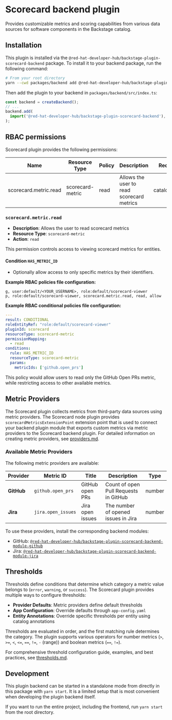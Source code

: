 # Scorecard backend plugin

Provides customizable metrics and scoring capabilities from various data sources for software components in the Backstage catalog.

## Installation

This plugin is installed via the `@red-hat-developer-hub/backstage-plugin-scorecard-backend` package. To install it to your backend package, run the following command:

```bash
# From your root directory
yarn --cwd packages/backend add @red-hat-developer-hub/backstage-plugin-scorecard-backend
```

Then add the plugin to your backend in `packages/backend/src/index.ts`:

```ts
const backend = createBackend();
// ...
backend.add(
  import('@red-hat-developer-hub/backstage-plugin-scorecard-backend'),
);
```

## RBAC permissions

Scorecard plugin provides the following permissions:

| Name                  | Resource Type    | Policy | Description                               | Requirements        |
| --------------------- | ---------------- | ------ | ----------------------------------------- | ------------------- |
| scorecard.metric.read | scorecard-metric | read   | Allows the user to read scorecard metrics | catalog.entity.read |

### `scorecard.metric.read`

- **Description**: Allows the user to read scorecard metrics
- **Resource Type**: `scorecard-metric`
- **Action**: `read`

This permission controls access to viewing scorecard metrics for entities.

#### Condition `HAS_METRIC_ID`

- Optionally allow access to only specific metrics by their identifiers.

**Example RBAC policies file configuration:**

```csv rbac-policy.csv
g, user:default/<YOUR_USERNAME>, role:default/scorecard-viewer
p, role:default/scorecard-viewer, scorecard.metric.read, read, allow
```

**Example RBAC conditional policies file configuration:**

```YAML rbac-conditions.yaml
---
result: CONDITIONAL
roleEntityRef: "role:default/scorecard-viewer"
pluginId: scorecard
resourceType: scorecard-metric
permissionMapping:
  - read
conditions:
  rule: HAS_METRIC_ID
  resourceType: scorecard-metric
  params:
    metricIds: ['github.open_prs']
```

This policy would allow users to read only the GitHub Open PRs metric, while restricting access to other available metrics.

## Metric Providers

The Scorecard plugin collects metrics from third-party data sources using metric providers. The Scorecard node plugin provides `scorecardMetricsExtensionPoint` extension point that is used to connect your backend plugin module that exports custom metrics via metric providers to the Scorecard backend plugin. For detailed information on creating metric providers, see [providers.md](./docs/providers.md).

### Available Metric Providers

The following metric providers are available:

| Provider   | Metric ID          | Title            | Description                           | Type   |
| ---------- | ------------------ | ---------------- | ------------------------------------- | ------ |
| **GitHub** | `github.open_prs`  | GitHub open PRs  | Count of open Pull Requests in GitHub | number |
| **Jira**   | `jira.open_issues` | Jira open issues | The number of opened issues in Jira   | number |

To use these providers, install the corresponding backend modules:

- GitHub: [`@red-hat-developer-hub/backstage-plugin-scorecard-backend-module-github`](../scorecard-backend-module-github/README.md)
- Jira: [`@red-hat-developer-hub/backstage-plugin-scorecard-backend-module-jira`](../scorecard-backend-module-jira/README.md)

## Thresholds

Thresholds define conditions that determine which category a metric value belongs to (`error`, `warning`, or `success`). The Scorecard plugin provides multiple ways to configure thresholds:

- **Provider Defaults**: Metric providers define default thresholds
- **App Configuration**: Override defaults through `app-config.yaml`
- **Entity Annotations**: Override specific thresholds per entity using catalog annotations

Thresholds are evaluated in order, and the first matching rule determines the category. The plugin supports various operators for number metrics (`>`, `>=`, `<`, `<=`, `==`, `!=`, `-` (range)) and boolean metrics (`==`, `!=`).

For comprehensive threshold configuration guide, examples, and best practices, see [thresholds.md](./docs/thresholds.md).

## Development

This plugin backend can be started in a standalone mode from directly in this
package with `yarn start`. It is a limited setup that is most convenient when
developing the plugin backend itself.

If you want to run the entire project, including the frontend, run `yarn start` from the root directory.

